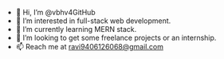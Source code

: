 - 👋 Hi, I’m @vbhv4GitHub
- 👀 I’m interested in full-stack web development.
- 🌱 I’m currently learning MERN stack.
- 💞️ I’m looking to get some freelance projects or an internship.
- 📫 Reach me at ravi9406126068@gmail.com

<!---
vbhv4GitHub/vbhv4GitHub is a ✨ special ✨ repository because its `README.md` (this file) appears on your GitHub profile.
You can click the Preview link to take a look at your changes.
--->

